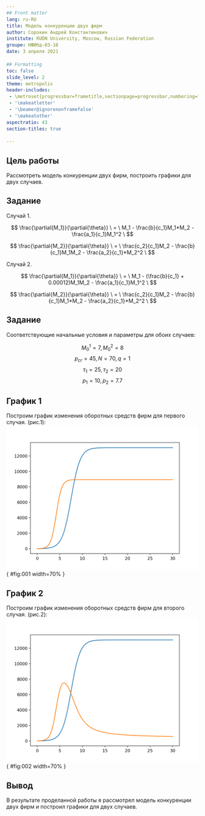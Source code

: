 ```yaml
---
## Front matter
lang: ru-RU
title: Модель конкуренции двух фирм
author: Сорокин Андрей Константинович
institute: RUDN University, Moscow, Russian Federation
groupe: НФИбд-03-18
date: 3 апреля 2021

## Formatting
toc: false
slide_level: 2
theme: metropolis
header-includes: 
 - \metroset{progressbar=frametitle,sectionpage=progressbar,numbering=fraction}
 - '\makeatletter'
 - '\beamer@ignorenonframefalse'
 - '\makeatother'
aspectratio: 43
section-titles: true

---
```


## Цель работы

Рассмотреть модель конкуренции двух фирм, построить графики для двух случаев.

## Задание

Случай 1.

$$ \frac{\partial{M_1}}{\partial{\theta}} \ = \ M_1 - \frac{b}{c_1}M_1*M_2 - \frac{a_1}{c_1}M_1^2 \ $$

$$ \frac{\partial{M_2}}{\partial{\theta}} \ = \ \frac{c_2}{c_1}M_2 - \frac{b}{c_1}M_1M_2 - \frac{a_2}{c_1}*M_2^2 \ $$

Случай 2. 

$$ \frac{\partial{M_1}}{\partial{\theta}} \ = \ M_1 - (\frac{b}{c_1} + 0.00012)M_1M_2 - \frac{a_1}{c_1}M_1^2 \ $$

$$ \frac{\partial{M_2}}{\partial{\theta}} \ = \ \frac{c_2}{c_1}M_2 - \frac{b}{c_1}M_1*M_2 - \frac{a_2}{c_1}*M_2^2 \ $$

## Задание

Соответствующие начальные условия и параметры для обоих случаев:

$$M^1_0 = 7, M_0^2 = 8$$ $$p_{cr}=45, N=70, q=1$$ $$\tau_1 = 25, \tau_2 = 20$$ $$p_1 = 10, p_2 = 7.7$$

## График 1

Построим график изменения оборотных средств фирм для первого случая. (рис.1):
![Рис. 1 Случай 1](images/01.png){ #fig:001 width=70% }

## График 2

Построим график изменения оборотных средств фирм для второго случая. (рис.2):
![Рис.2 Случай 2](images/02.png){ #fig:002 width=70% }

## Вывод

В результате проделанной работы я рассмотрел модель конкуренции двух фирм и построил графики для двух случаев.

